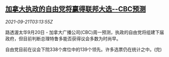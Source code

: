 <!--1632195062000-->
[加拿大执政的自由党将赢得联邦大选--CBC预测](https://cn.reuters.com/article/canada-cbc-liberal-election-0921-idCNKBS2GH07B)
------

<div><i>2021-09-21T03:13:55Z</i></div><p>路透渥太华9月20日 - 加拿大广播公司(CBC)周一预测，执政的自由党将组建下届政府，但目前判断总理特鲁多能否获得议会多数为时尚早。</p><p>自由党目前在议会下院338个席位中的139个领先。许多选票仍在统计之中。(完)</p>
